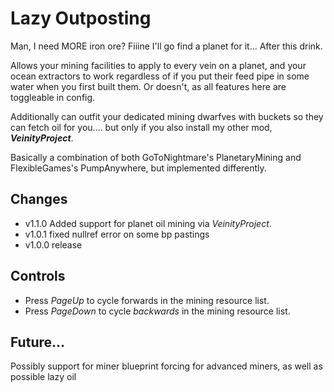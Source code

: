 # Lazy Outposting
Man, I need MORE iron ore? Fiiine I'll go find a planet for it... After this drink.

Allows your mining facilities to apply to every vein on a planet, and your ocean extractors to work regardless of if you put their feed pipe in some water when you first built them. Or doesn't, as all features here are toggleable in config.

Additionally can outfit your dedicated mining dwarfves with buckets so they can fetch oil for you.... but only if you also install my other mod, ***VeinityProject***.

Basically a combination of both GoToNightmare's PlanetaryMining and FlexibleGames's PumpAnywhere, but implemented differently. 

## Changes

- v1.1.0 Added support for planet oil mining via *VeinityProject*.
- v1.0.1 fixed nullref error on some bp pastings
- v1.0.0 release

## Controls
- Press *PageUp* to cycle forwards in the mining resource list.
- Press *PageDown* to cycle *backwards* in the mining resource list.

## Future...
Possibly support for miner blueprint forcing for advanced miners, as well as possible lazy oil 